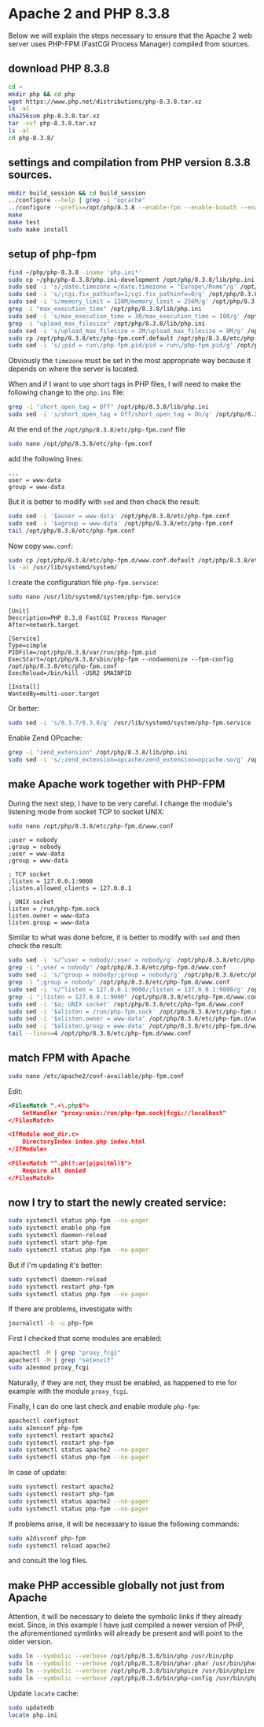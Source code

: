 # Apache 2 and PHP 8.3.8

Below we will explain the steps necessary to ensure that the Apache 2 web server uses PHP-FPM (FastCGI Process Manager) compiled from sources.

## download PHP 8.3.8

```bash
cd ~
mkdir php && cd php
wget https://www.php.net/distributions/php-8.3.8.tar.xz
ls -al
sha256sum php-8.3.8.tar.xz
tar -xvf php-8.3.8.tar.xz
ls -al
cd php-8.3.8/
```

## settings and compilation from PHP version 8.3.8 sources.

```bash
mkdir build_session && cd build_session
../configure --help | grep -i "opcache"
../configure --prefix=/opt/php/8.3.8 --enable-fpm --enable-bcmath --enable-ftp --with-openssl --disable-cgi --enable-mbstring --with-curl --with-mysqli --with-pdo-mysql --enable-intl --with-zlib --with-bz2 --enable-gd --with-jpeg --with-gettext --with-gmp --with-xsl --enable-zts --enable-gcov --enable-debug
make
make test
sudo make install
```

## setup of php-fpm

```bash
find ~/php/php-8.3.8 -iname 'php.ini*'
sudo cp ~/php/php-8.3.8/php.ini-development /opt/php/8.3.8/lib/php.ini
sudo sed -i 's/;date.timezone =/date.timezone = "Europe\/Rome"/g' /opt/php/8.3.8/lib/php.ini
sudo sed -i 's/;cgi.fix_pathinfo=1/cgi.fix_pathinfo=0/g' /opt/php/8.3.8/lib/php.ini
sudo sed -i 's/memory_limit = 128M/memory_limit = 256M/g' /opt/php/8.3.8/lib/php.ini
grep -i "max_execution_time" /opt/php/8.3.8/lib/php.ini
sudo sed -i 's/max_execution_time = 30/max_execution_time = 100/g' /opt/php/8.3.8/lib/php.ini
grep -i "upload_max_filesize" /opt/php/8.3.8/lib/php.ini
sudo sed -i 's/upload_max_filesize = 2M/upload_max_filesize = 8M/g' /opt/php/8.3.8/lib/php.ini
sudo cp /opt/php/8.3.8/etc/php-fpm.conf.default /opt/php/8.3.8/etc/php-fpm.conf
sudo sed -i 's/;pid = run\/php-fpm.pid/pid = run\/php-fpm.pid/g' /opt/php/8.3.8/etc/php-fpm.conf
```

Obviously the `timezone` must be set in the most appropriate way because it depends on where the server is located.

When and if I want to use short tags in PHP files, I will need to make the following change to the `php.ini` file:

```bash
grep -i "short_open_tag = Off" /opt/php/8.3.8/lib/php.ini
sudo sed -i 's/short_open_tag = Off/short_open_tag = On/g' /opt/php/8.3.8/lib/php.ini
```

At the end of the `/opt/php/8.3.8/etc/php-fpm.conf` file 

```bash
sudo nano /opt/php/8.3.8/etc/php-fpm.conf
```

add the following lines:

```text
...
user = www-data
group = www-data
```

But it is better to modify with `sed` and then check the result:

```bash
sudo sed -i '$auser = www-data' /opt/php/8.3.8/etc/php-fpm.conf
sudo sed -i '$agroup = www-data' /opt/php/8.3.8/etc/php-fpm.conf
tail /opt/php/8.3.8/etc/php-fpm.conf
```

Now copy `www.conf`:

```bash
sudo cp /opt/php/8.3.8/etc/php-fpm.d/www.conf.default /opt/php/8.3.8/etc/php-fpm.d/www.conf
ls -al /usr/lib/systemd/system/
```

I create the configuration file `php-fpm.service`:

```bash
sudo nano /usr/lib/systemd/system/php-fpm.service
```

```text
[Unit]
Description=PHP 8.3.8 FastCGI Process Manager
After=network.target

[Service]
Type=simple
PIDFile=/opt/php/8.3.8/var/run/php-fpm.pid
ExecStart=/opt/php/8.3.8/sbin/php-fpm --nodaemonize --fpm-config /opt/php/8.3.8/etc/php-fpm.conf
ExecReload=/bin/kill -USR2 $MAINPID

[Install]
WantedBy=multi-user.target
```

Or better:

```bash
sudo sed -i 's/8.3.7/8.3.8/g' /usr/lib/systemd/system/php-fpm.service
```

Enable Zend OPcache:

```bash
grep -i "zend_extension" /opt/php/8.3.8/lib/php.ini
sudo sed -i 's/;zend_extension=opcache/zend_extension=opcache.so/g' /opt/php/8.3.8/lib/php.ini
```

## make Apache work together with PHP-FPM

During the next step, I have to be very careful.
I change the module's listening mode from socket TCP to socket UNIX:

```bash
sudo nano /opt/php/8.3.8/etc/php-fpm.d/www.conf
```

```text
;user = nobody
;group = nobody
;user = www-data
;group = www-data

; TCP socket
;listen = 127.0.0.1:9000
;listen.allowed_clients = 127.0.0.1

; UNIX socket
listen = /run/php-fpm.sock
listen.owner = www-data
listen.group = www-data
```

Similar to what was done before, it is better to modify with `sed` and then check the result:

```bash
sudo sed -i 's/^user = nobody/;user = nobody/g' /opt/php/8.3.8/etc/php-fpm.d/www.conf
grep -i ";user = nobody" /opt/php/8.3.8/etc/php-fpm.d/www.conf
sudo sed -i 's/^group = nobody/;group = nobody/g' /opt/php/8.3.8/etc/php-fpm.d/www.conf
grep -i ";group = nobody" /opt/php/8.3.8/etc/php-fpm.d/www.conf
sudo sed -i 's/^listen = 127.0.0.1:9000/;listen = 127.0.0.1:9000/g' /opt/php/8.3.8/etc/php-fpm.d/www.conf
grep -i ";listen = 127.0.0.1:9000" /opt/php/8.3.8/etc/php-fpm.d/www.conf
sudo sed -i '$a; UNIX socket' /opt/php/8.3.8/etc/php-fpm.d/www.conf
sudo sed -i '$alisten = /run/php-fpm.sock' /opt/php/8.3.8/etc/php-fpm.d/www.conf
sudo sed -i '$alisten.owner = www-data' /opt/php/8.3.8/etc/php-fpm.d/www.conf
sudo sed -i '$alisten.group = www-data' /opt/php/8.3.8/etc/php-fpm.d/www.conf
tail --lines=4 /opt/php/8.3.8/etc/php-fpm.d/www.conf
```

## match FPM with Apache

```bash
sudo nano /etc/apache2/conf-available/php-fpm.conf
```

Edit:

```xml
<FilesMatch ".+\.php$">
    SetHandler "proxy:unix:/run/php-fpm.sock|fcgi://localhost"
</FilesMatch>

<IfModule mod_dir.c>
    DirectoryIndex index.php index.html
</IfModule>

<FilesMatch "^.ph(?:ar|p|ps|tml)$">
    Require all denied
</FilesMatch>
```

## now I try to start the newly created service:

```bash
sudo systemctl status php-fpm --no-pager
sudo systemctl enable php-fpm
sudo systemctl daemon-reload
sudo systemctl start php-fpm
sudo systemctl status php-fpm --no-pager
```

But if I'm updating it's better:

```bash
sudo systemctl daemon-reload
sudo systemctl restart php-fpm
sudo systemctl status php-fpm --no-pager
```

If there are problems, investigate with:

```bash
journalctl -b -u php-fpm
```

First I checked that some modules are enabled:

```bash
apachectl -M | grep "proxy_fcgi"
apachectl -M | grep "setenvif"
sudo a2enmod proxy_fcgi
```

Naturally, if they are not, they must be enabled, as happened to me for example with the module `proxy_fcgi`.

Finally, I can do one last check and enable module `php-fpm`:

```bash
apachectl configtest
sudo a2enconf php-fpm
sudo systemctl restart apache2
sudo systemctl restart php-fpm
sudo systemctl status apache2 --no-pager
sudo systemctl status php-fpm --no-pager
```

In case of update:

```bash
sudo systemctl restart apache2
sudo systemctl restart php-fpm
sudo systemctl status apache2 --no-pager
sudo systemctl status php-fpm --no-pager
```

If problems arise, it will be necessary to issue the following commands: 

```bash
sudo a2disconf php-fpm
sudo systemctl reload apache2
```

and consult the log files.

## make PHP accessible globally not just from Apache

Attention, it will be necessary to delete the symbolic links if they already exist.
Since, in this example I have just compiled a newer version of PHP, the aforementioned symlinks will already be present and will point to the older version.

```bash
sudo ln --symbolic --verbose /opt/php/8.3.8/bin/php /usr/bin/php
sudo ln --symbolic --verbose /opt/php/8.3.8/bin/phar.phar /usr/bin/phar
sudo ln --symbolic --verbose /opt/php/8.3.8/bin/phpize /usr/bin/phpize
sudo ln --symbolic --verbose /opt/php/8.3.8/bin/php-config /usr/bin/php-config
```

Update `locate` cache:

```bash
sudo updatedb
locate php.ini
```
